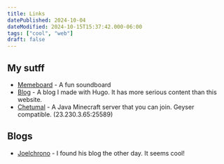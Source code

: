 ```yaml
---
title: Links
datePublished: 2024-10-04
dateModified: 2024-10-15T15:37:42.000-06:00
tags: ["cool", "web"]
draft: false
---
```




## My sutff

- [Memeboard](https://memeboard.yamifrankc.com) - A fun soundboard
- [Blog](https://trigomijes.com) - A blog I made with Hugo. It has more serious content than this website.
- [Chetumal](http://chetumal.xyz) - A Java Minecraft server that you can join. Geyser compatible. (23.230.3.65:25589)

## Blogs

- [Joelchrono](https://joelchrono.xyz/) - I found his blog the other day. It seems cool!